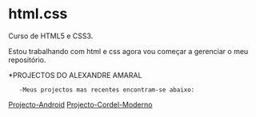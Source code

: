 # html.css
 Curso de HTML5 e CSS3.
 
 Estou trabalhando com html e css agora vou começar a gerenciar o meu repositório.

*PROJECTOS DO ALEXANDRE AMARAL 

       -Meus projectos mas recentes encontram-se abaixo:
 
 <a href="https://alexandreamaral27.github.io/projecto-android/site.html">Projecto-Android</a>
 <a href=" https://alexandreamaral27.github.io/projeto-cordel-moderno/">Projecto-Cordel-Moderno</a>
 
